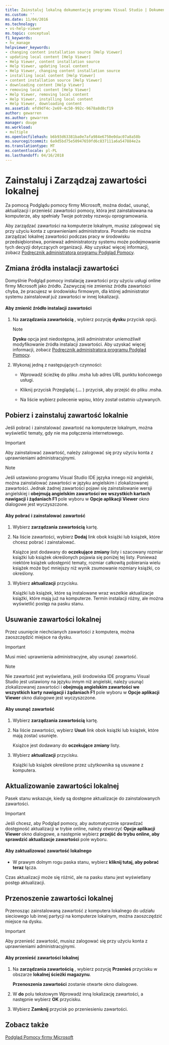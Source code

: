 ```yaml
---
title: Zainstaluj lokalną dokumentację programu Visual Studio | Dokumentacja firmy Microsoft
ms.custom: ''
ms.date: 11/04/2016
ms.technology:
- vs-help-viewer
ms.topic: conceptual
f1_keywords:
- hv_manage
helpviewer_keywords:
- changing content installation source [Help Viewer]
- updating local content [Help Viewer]
- Help Viewer, content installation source
- Help Viewer, updating local content
- Help Viewer, changing content installation source
- installing local content [Help Viewer]
- content installation source [Help Viewer]
- downloading content [Help Viewer]
- removing local content [Help Viewer]
- Help Viewer, removing local content
- Help Viewer, installing local content
- Help Viewer, downloading content
ms.assetid: efd9df4c-2e69-4c50-992c-9678a8d8cf19
author: gewarren
ms.author: gewarren
manager: douge
ms.workload:
- multiple
ms.openlocfilehash: b6b93d63381ba0e7afa984e6750e0dac07a8a58b
ms.sourcegitcommit: 6a9d5bd75e50947659fd6c837111a6a547884e2a
ms.translationtype: MT
ms.contentlocale: pl-PL
ms.lasthandoff: 04/16/2018
---
```

# <a name="install-and-manage-local-content"></a>Zainstaluj i Zarządzaj zawartości lokalnej
Za pomocą Podglądu pomocy firmy Microsoft, można dodać, usunąć, aktualizacji i przenieść zawartości pomocy, która jest zainstalowana na komputerze, aby spełniały Twoje potrzeby rozwoju oprogramowania.  
  
Aby zarządzać zawartości na komputerze lokalnym, musisz zalogować się przy użyciu konta z uprawnieniami administratora. Ponadto nie można zarządzać lokalnej zawartości podczas pracy w środowisku przedsiębiorstwa, ponieważ administratorzy systemu może podejmowanie tych decyzji dotyczących organizacji. Aby uzyskać więcej informacji, zobacz [Podręcznik administratora programu Podgląd Pomocy](../ide/help-viewer-administrator-guide.md).  
  
## <a name="changing-the-content-installation-source"></a>Zmiana źródła instalacji zawartości  
Domyślnie Podgląd pomocy instalację zawartości przy użyciu usługi online firmy Microsoft jako źródło. Zazwyczaj nie zmienisz źródła zawartości chyba, że pracujesz w środowisku firmowym, dla której administrator systemu zainstalował już zawartości w innej lokalizacji.  
  
#### <a name="to-change-the-content-installation-source"></a>Aby zmienić źródło instalacji zawartości  
  
1.  Na **zarządzania zawartością** , wybierz pozycję **dysku** przycisk opcji.  
  
    > [!NOTE]
    >  **Dysku** opcja jest niedostępna, jeśli administrator uniemożliwił modyfikowanie źródła instalacji zawartości. Aby uzyskać więcej informacji, zobacz [Podręcznik administratora programu Podgląd Pomocy](../ide/help-viewer-administrator-guide.md).  
  
2.  Wykonaj jedną z następujących czynności:  
  
    -   Wprowadź ścieżkę do pliku .msha lub adres URL punktu końcowego usługi.  
  
    -   Kliknij przycisk Przeglądaj (**...** ) przycisk, aby przejść do pliku .msha.  
  
    -   Na liście wybierz polecenie wpisu, który został ostatnio używanych.  
  
## <a name="download-and-install-content-locally"></a>Pobierz i zainstaluj zawartość lokalnie  
Jeśli pobrać i zainstalować zawartość na komputerze lokalnym, można wyświetlić tematy, gdy nie ma połączenia internetowego.  
  
> [!IMPORTANT]
> Aby zainstalować zawartość, należy zalogować się przy użyciu konta z uprawnieniami administracyjnymi.  
  
> [!NOTE]
> Jeśli ustawiono programu Visual Studio IDE języka innego niż angielski, można zainstalować zawartości w języku angielskim i zlokalizowanej zawartości. Jednak żadnej zawartości pojawi się zainstalowanie wersji angielskiej i **obejmują angielskim zawartości we wszystkich kartach nawigacji i żądaniach F1** pole wyboru w **Opcje aplikacji Viewer** okno dialogowe jest wyczyszczone.  
  
#### <a name="to-download-and-install-content"></a>Aby pobrać i zainstalować zawartość  
  
1.  Wybierz **zarządzania zawartością** kartę.  
  
2.  Na liście zawartości, wybierz **Dodaj** link obok książki lub książek, które chcesz pobrać i zainstalować.  
  
     Książce jest dodawany do **oczekujące zmiany** listy i szacowany rozmiar książki lub książek określonych pojawia się poniżej tej listy. Ponieważ niektóre książek udostępnić tematy, rozmiar całkowitą pobierania wielu książek może być mniejszy niż wynik zsumowanie rozmiary książki, co określony.  
  
3.  Wybierz **aktualizacji** przycisku.  
  
     Książki lub książek, które są instalowane wraz wszelkie aktualizacje książki, które mają już na komputerze. Termin instalacji różny, ale można wyświetlić postęp na pasku stanu.  
  
## <a name="removing-local-content"></a>Usuwanie zawartości lokalnej  
Przez usunięcie niechcianych zawartości z komputera, można zaoszczędzić miejsce na dysku.  
  
> [!IMPORTANT]
> Musi mieć uprawnienia administracyjne, aby usunąć zawartość.  
  
> [!NOTE]
> Nie zawartość jest wyświetlana, jeśli środowiska IDE programu Visual Studio jest ustawiony na języku innym niż angielski, należy usunąć zlokalizowanej zawartości i **obejmują angielskim zawartości we wszystkich karty nawigacji i żądaniach F1** pole wyboru w **Opcje aplikacji Viewer** okno dialogowe jest wyczyszczone.  
  
#### <a name="to-remove-content"></a>Aby usunąć zawartość  
  
1.  Wybierz **zarządzania zawartością** kartę.  
  
2.  Na liście zawartości, wybierz **Usuń** link obok książki lub książek, które mają zostać usunięte.  
  
     Książce jest dodawany do **oczekujące zmiany** listy.  
  
3.  Wybierz **aktualizacji** przycisku.  
  
     Książki lub książek określone przez użytkownika są usuwane z komputera.  
  
## <a name="updating-local-content"></a>Aktualizowanie zawartości lokalnej  
 Pasek stanu wskazuje, kiedy są dostępne aktualizacje do zainstalowanych zawartości.  
  
> [!IMPORTANT]
>  Jeśli chcesz, aby Podgląd pomocy, aby automatycznie sprawdzać dostępność aktualizacji w trybie online, należy otworzyć **Opcje aplikacji Viewer** okno dialogowe, a następnie wybierz **przejść do trybu online, aby sprawdzić aktualizacje zawartości** pole wyboru.  
  
#### <a name="to-update-local-content"></a>Aby zaktualizować zawartość lokalnego  
  
-   W prawym dolnym rogu paska stanu, wybierz **kliknij tutaj, aby pobrać teraz** łącza.  
  
 Czas aktualizacji może się różnić, ale na pasku stanu jest wyświetlany postęp aktualizacji.  
  
## <a name="moving-local-content"></a>Przenoszenie zawartości lokalnej  
 Przenosząc zainstalowaną zawartość z komputera lokalnego do udziału sieciowego lub innej partycji na komputerze lokalnym, można zaoszczędzić miejsce na dysku.  
  
> [!IMPORTANT]
>  Aby przenieść zawartość, musisz zalogować się przy użyciu konta z uprawnieniami administracyjnymi.  
  
#### <a name="to-move-local-content"></a>Aby przenieść zawartości lokalnej  
  
1.  Na **zarządzania zawartością** , wybierz pozycję **Przenieś** przycisku w obszarze **lokalnej ścieżki magazynu**.  
  
     **Przenoszenia zawartości** zostanie otwarte okno dialogowe.  
  
2.  W **do** polu tekstowym Wprowadź inną lokalizację zawartości, a następnie wybierz **OK** przycisku.  
  
3.  Wybierz **Zamknij** przycisk po przeniesieniu zawartości.  
  
## <a name="see-also"></a>Zobacz także  
[Podgląd Pomocy firmy Microsoft](../ide/microsoft-help-viewer.md)